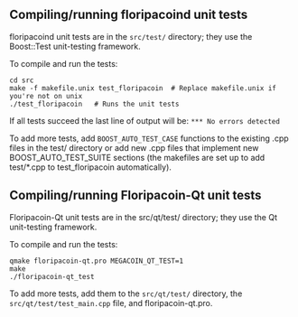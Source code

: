 Compiling/running floripacoind unit tests
------------------------------------

floripacoind unit tests are in the `src/test/` directory; they
use the Boost::Test unit-testing framework.

To compile and run the tests:

	cd src
	make -f makefile.unix test_floripacoin  # Replace makefile.unix if you're not on unix
	./test_floripacoin   # Runs the unit tests

If all tests succeed the last line of output will be:
`*** No errors detected`

To add more tests, add `BOOST_AUTO_TEST_CASE` functions to the existing
.cpp files in the test/ directory or add new .cpp files that
implement new BOOST_AUTO_TEST_SUITE sections (the makefiles are
set up to add test/*.cpp to test_floripacoin automatically).


Compiling/running Floripacoin-Qt unit tests
---------------------------------------

Floripacoin-Qt unit tests are in the src/qt/test/ directory; they
use the Qt unit-testing framework.

To compile and run the tests:

	qmake floripacoin-qt.pro MEGACOIN_QT_TEST=1
	make
	./floripacoin-qt_test

To add more tests, add them to the `src/qt/test/` directory,
the `src/qt/test/test_main.cpp` file, and floripacoin-qt.pro.
